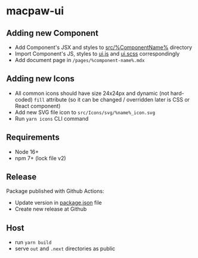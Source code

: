 # macpaw-ui

## Adding new Component

* Add Component's JSX and styles to [src/%ComponentName%](/src) directory
* Import Component's JS, styles to [ui.js](/src/ui.js) and [ui.scss](/src/ui.scss) correspondingly
* Add document page in `/pages/%component-name%.mdx`

## Adding new Icons

* All common icons should have size 24x24px and dynamic (not hard-coded) `fill` attribute (so it can be changed / overridden later is CSS or React component)
* Add new SVG file icon to `src/Icons/svg/%name%_icon.svg`
* Run `yarn icons` CLI command

## Requirements

* Node 16+
* npm 7+ (lock file v2)

## Release

Package published with Github Actions:

* Update version in [package.json](package.json) file
* Create new release at Github

## Host

* run `yarn build`
* serve `out` and `.next` directories as public
